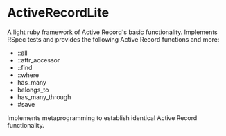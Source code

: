 ActiveRecordLite
============

A light ruby framework of Active Record's basic functionality. Implements RSpec tests and provides the following Active Record functions and more:

* ::all
* ::attr_accessor
* ::find
* ::where
* has_many
* belongs_to
* has_many_through
* #save

Implements metaprogramming to establish identical Active Record functionality.
